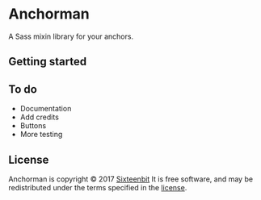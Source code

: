 # Anchorman

A Sass mixin library for your anchors.

## Getting started

## To do

- Documentation
- Add credits
- Buttons
- More testing

## License

Anchorman is copyright © 2017 [Sixteenbit](https://sixteenbit.com) It is free
software, and may be redistributed under the terms specified in the [license].

  [license]: LICENSE.md
